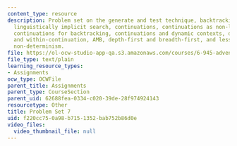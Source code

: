 ```yaml
---
content_type: resource
description: Problem set on the generate and test technique, backtracking mechanisms,
  linguistically implicit search, continuations, continuations as non-local exits,
  continuations for backtracking, continuations and dynamic contexts, dynamic contexts
  and within-continuation, AMB, depth-first and breadth-first, and less deterministic
  non-determinism.
file: https://ol-ocw-studio-app-qa.s3.amazonaws.com/courses/6-945-adventures-in-advanced-symbolic-programming-spring-2009/f220cc750a98b7151352bab752b86d0e_assn07.txt
file_type: text/plain
learning_resource_types:
- Assignments
ocw_type: OCWFile
parent_title: Assignments
parent_type: CourseSection
parent_uid: 62688fea-0334-c020-39de-28f974924143
resourcetype: Other
title: Problem Set 7
uid: f220cc75-0a98-b715-1352-bab752b86d0e
video_files:
  video_thumbnail_file: null
---
```

